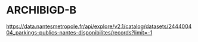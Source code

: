 # ARCHIBIGD-B

https://data.nantesmetropole.fr/api/explore/v2.1/catalog/datasets/244400404_parkings-publics-nantes-disponibilites/records?limit=-1

